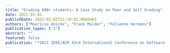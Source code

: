 ```yaml
---
title: "Grading 600+ students: A Case Study on Peer and Self Grading"
date: 2021-01-01
publishDate: 2022-02-02T11:10:02.066840Z
authors: ["Maurı́cio Aniche", "Frank Mulder", "Felienne Hermans"]
publication_types: ["1"]
abstract: ""
featured: false
publication: "*2021 IEEE/ACM 43rd International Conference on Software Engineering: Software Engineering Education and Training (ICSE-SEET)*"
---
```


